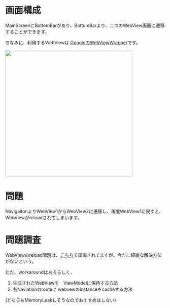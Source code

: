 # 画面構成
MainScreenにBottomBarがあり、BottomBarより、二つのWebView画面に遷移することができます。

ちなみに、利用するWebViewは [GoogleのWebViewWrapper](https://github.com/google/accompanist/tree/main/web)です。

<img src="https://user-images.githubusercontent.com/50619510/192420862-81d2e94e-10f3-4c71-8fb1-a3cca8af2f8c.png" width="400px">

# 問題
NavigaitonよりWebView1からWebView2に遷移し、再度WebView1に戻すと、WebViewがreloadされてしまいます。

# 問題調査
WebViewのreload問題は、[こちら](https://github.com/google/accompanist/issues/1178)で議論されてますが、今だに綺麗な解決方法がないという。

ただ、workaroundはあるらしく、
1. 生成されたWebViewを　ViewModelに保持する方法
2. 各Naviationのrouteに webvewのinstanceをcacheする方法

(どちらもMemoryLeakしそうなのでおすすめはしない)
